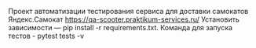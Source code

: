 Проект автоматизации тестирования сервиса для доставки самокатов Яндекс.Самокат https://qa-scooter.praktikum-services.ru/
Установить зависимости — pip install -r requirements.txt.
Команда для запуска тестов - pytest tests -v